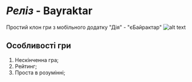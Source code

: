 # *Реліз* - Bayraktar 
Проcтий клон гри з мобільного додатку "Дія" - "єБайрактар"
![alt text](https://i.imgur.com/ba6qpIn.png)
## Особливості гри
1. Нескінченна гра;
2. Рейтинг;
3. Проста в розумінні;
